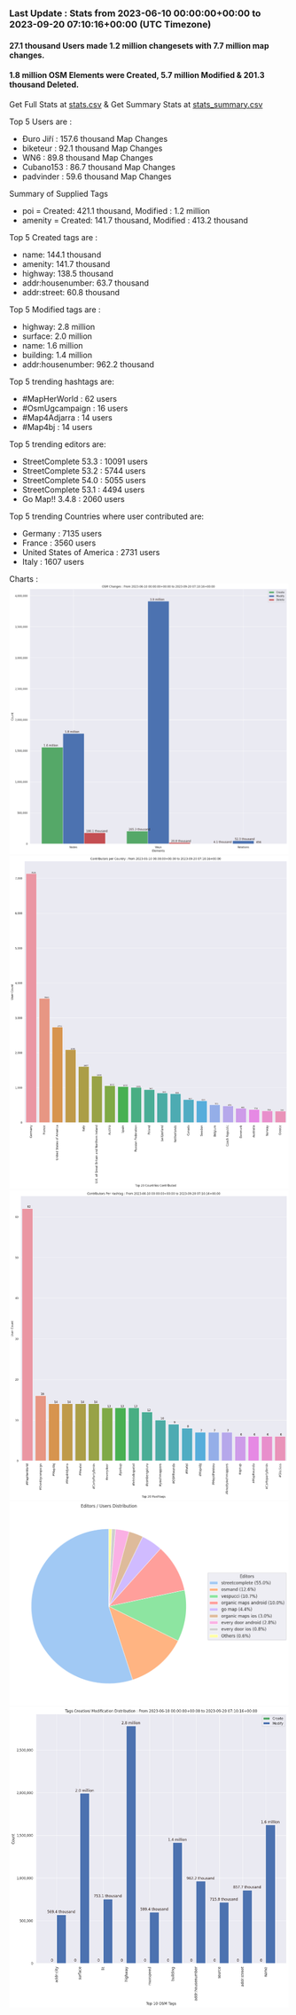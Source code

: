 ### Last Update : Stats from 2023-06-10 00:00:00+00:00 to 2023-09-20 07:10:16+00:00 (UTC Timezone)

#### 27.1 thousand Users made 1.2 million changesets with 7.7 million map changes.
#### 1.8 million OSM Elements were Created, 5.7 million Modified & 201.3 thousand Deleted.
Get Full Stats at [stats.csv](/stats/fieldmappers/Daily/stats.csv)
 & Get Summary Stats at [stats_summary.csv](/stats/fieldmappers/Daily/stats_summary.csv)

Top 5 Users are : 
- Đuro Jiří : 157.6 thousand Map Changes
- biketeur : 92.1 thousand Map Changes
- WN6 : 89.8 thousand Map Changes
- Cubano153 : 86.7 thousand Map Changes
- padvinder : 59.6 thousand Map Changes

Summary of Supplied Tags
- poi = Created: 421.1 thousand, Modified : 1.2 million
- amenity = Created: 141.7 thousand, Modified : 413.2 thousand


Top 5 Created tags are :
- name: 144.1 thousand
- amenity: 141.7 thousand
- highway: 138.5 thousand
- addr:housenumber: 63.7 thousand
- addr:street: 60.8 thousand


Top 5 Modified tags are :
- highway: 2.8 million
- surface: 2.0 million
- name: 1.6 million
- building: 1.4 million
- addr:housenumber: 962.2 thousand


Top 5 trending hashtags are:
- #MapHerWorld : 62 users
- #OsmUgcampaign : 16 users
- #Map4Adjarra : 14 users
- #Map4bj : 14 users


Top 5 trending editors are:
- StreetComplete 53.3 : 10091 users
- StreetComplete 53.2 : 5744 users
- StreetComplete 54.0 : 5055 users
- StreetComplete 53.1 : 4494 users
- Go Map!! 3.4.8 : 2060 users


Top 5 trending Countries where user contributed are:
- Germany : 7135 users
- France : 3560 users
- United States of America : 2731 users
- Italy : 1607 users


 Charts : 
![Alt text](./stats_osm_changes.png) 
![Alt text](./stats_users_per_country.png) 
![Alt text](./stats_users_per_hashtag.png) 
![Alt text](./stats_editors_pie_chart.png) 
![Alt text](./stats_tags.png) 
